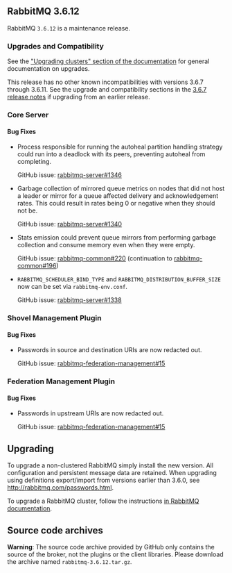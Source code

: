 ## RabbitMQ 3.6.12

RabbitMQ `3.6.12` is a maintenance release.

### Upgrades and Compatibility

See the ["Upgrading clusters" section of the documentation](https://www.rabbitmq.com/clustering.html#upgrading)
for general documentation on upgrades.

This release has no other known incompatibilities with versions 3.6.7 through 3.6.11.
See the upgrade and compatibility sections in the [3.6.7 release notes](https://github.com/rabbitmq/rabbitmq-server/releases/tag/rabbitmq_v3_6_7) if upgrading from an earlier release.


### Core Server

#### Bug Fixes

 * Process responsible for running the autoheal partition handling strategy
   could run into a deadlock with its peers, preventing autoheal from completing.

   GitHub issue: [rabbitmq-server#1346](https://github.com/rabbitmq/rabbitmq-server/issues/1346)

 * Garbage collection of mirrored queue metrics on nodes that did not
   host a leader or mirror for a queue affected delivery and acknowledgement rates.
   This could result in rates being 0 or negative when they should not be.
   
   GitHub issue: [rabbitmq-server#1340](https://github.com/rabbitmq/rabbitmq-server/issues/1340)

 * Stats emission could prevent queue mirrors from performing garbage collection
   and consume memory even when they were empty.

   GitHub issue: [rabbitmq-common#220](https://github.com/rabbitmq/rabbitmq-common/pull/220) (continuation to [rabbitmq-common#196](https://github.com/rabbitmq/rabbitmq-common/issues/196))

 * `RABBITMQ_SCHEDULER_BIND_TYPE` and `RABBITMQ_DISTRIBUTION_BUFFER_SIZE` now can be set via `rabbitmq-env.conf`.
 
   GitHub issue: [rabbitmq-server#1338](https://github.com/rabbitmq/rabbitmq-server/issues/1338)


### Shovel Management Plugin

#### Bug Fixes

  * Passwords in source and destination URIs are now redacted out.
  
    GitHub issue: [rabbitmq-federation-management#15](https://github.com/rabbitmq/rabbitmq-federation-management/issues/15)


### Federation Management Plugin

#### Bug Fixes

  * Passwords in upstream URIs are now redacted out.
  
    GitHub issue: [rabbitmq-federation-management#15](https://github.com/rabbitmq/rabbitmq-federation-management/issues/15)


## Upgrading

To upgrade a non-clustered RabbitMQ simply install the new version. All configuration and persistent message data are retained.
When upgrading using definitions export/import from versions earlier than 3.6.0, see http://rabbitmq.com/passwords.html.

To upgrade a RabbitMQ cluster, follow the instructions [in RabbitMQ documentation](https://www.rabbitmq.com/clustering.html#upgrading).

## Source code archives

**Warning**: The source code archive provided by GitHub only contains the source of the broker,
not the plugins or the client libraries. Please download the archive named `rabbitmq-3.6.12.tar.gz`.
